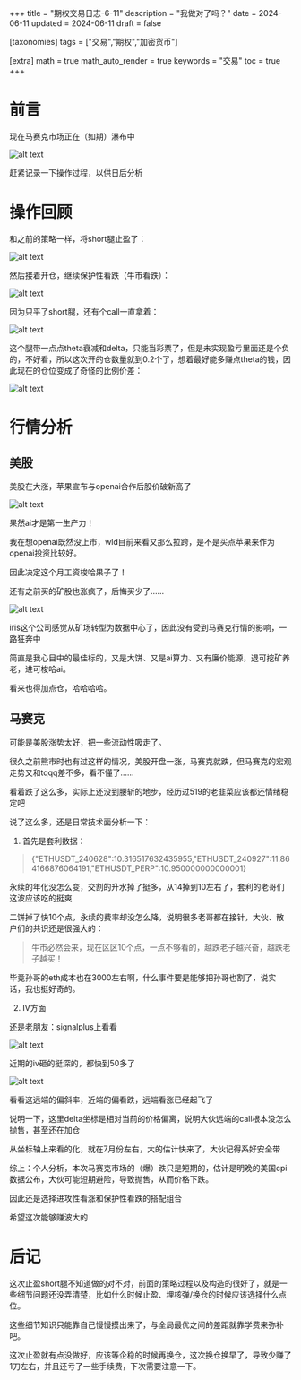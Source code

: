 +++
title = "期权交易日志-6-11"
description = "我做对了吗？"
date = 2024-06-11
updated = 2024-06-11
draft = false

[taxonomies]
tags = ["交易","期权","加密货币"]

[extra]
math = true
math_auto_render = true
keywords = "交易"
toc = true
+++

# 前言

现在马赛克市场正在（如期）瀑布中

![alt text](image.png)

赶紧记录一下操作过程，以供日后分析

# 操作回顾

和之前的策略一样，将short腿止盈了：

![alt text](image-1.png)

然后接着开仓，继续保护性看跌（牛市看跌）：

![alt text](image-2.png)

因为只平了short腿，还有个call一直拿着：

![alt text](image-3.png)

这个腿带一点点theta衰减和delta，只能当彩票了，但是未实现盈亏里面还是个负的，不好看，所以这次开的仓数量就到0.2个了，想着最好能多赚点theta的钱，因此现在的仓位变成了奇怪的比例价差：

![alt text](926f17246976f4e1797ba55bb5224ea.jpg)

# 行情分析

## 美股

美股在大涨，苹果宣布与openai合作后股价破新高了

![alt text](image-4.png)

果然ai才是第一生产力！

我在想openai既然没上市，wld目前来看又那么拉跨，是不是买点苹果来作为openai投资比较好。

因此决定这个月工资梭哈果子了！

还有之前买的矿股也涨疯了，后悔买少了……

![alt text](image-5.png)

iris这个公司感觉从矿场转型为数据中心了，因此没有受到马赛克行情的影响，一路狂奔中

简直是我心目中的最佳标的，又是大饼、又是ai算力、又有廉价能源，退可挖矿养老，进可梭哈ai。

看来也得加点仓，哈哈哈哈。

## 马赛克

可能是美股涨势太好，把一些流动性吸走了。

很久之前熊市时也有过这样的情况，美股开盘一涨，马赛克就跌，但马赛克的宏观走势又和tqqq差不多，看不懂了……

看着跌了这么多，实际上还没到腰斩的地步，经历过519的老韭菜应该都还情绪稳定吧

说了这么多，还是日常技术面分析一下：

1. 首先是套利数据：

>{"ETHUSDT_240628":10.316517632435955,"ETHUSDT_240927":11.864166876064191,"ETHUSDT_PERP":10.950000000000001}

永续的年化没怎么变，交割的升水掉了挺多，从14掉到10左右了，套利的老哥们这波应该吃的挺爽

二饼掉了快10个点，永续的费率却没怎么降，说明很多老哥都在接针，大伙、散户们的共识还是很强大的：

>牛市必然会来，现在区区10个点，一点不够看的，越跌老子越兴奋，越跌老子越买！

毕竟孙哥的eth成本也在3000左右啊，什么事件要是能够把孙哥也割了，说实话，我也挺好奇的。

2. IV方面

还是老朋友：signalplus上看看

![alt text](image-6.png)

近期的iv砸的挺深的，都快到50多了

![alt text](image-7.png)

看看这远端的偏斜率，近端的偏看跌，远端看涨已经起飞了

说明一下，这里delta坐标是相对当前的价格偏离，说明大伙远端的call根本没怎么抛售，甚至还在加仓

从坐标轴上来看的化，就在7月份左右，大的估计快来了，大伙记得系好安全带

综上：个人分析，本次马赛克市场的（爆）跌只是短期的，估计是明晚的美国cpi数据公布，大伙可能短期避险，导致抛售，从而价格下跌。

因此还是选择进攻性看涨和保护性看跌的搭配组合

希望这次能够赚波大的

# 后记

这次止盈short腿不知道做的对不对，前面的策略过程以及构造的很好了，就是一些细节问题还没弄清楚，比如什么时候止盈、埋核弹/换仓的时候应该选择什么点位。

这些细节知识只能靠自己慢慢摸出来了，与全局最优之间的差距就靠学费来弥补吧。

这次止盈就有点没做好，应该等企稳的时候再换仓，这次换仓换早了，导致少赚了1刀左右，并且还亏了一些手续费，下次需要注意一下。